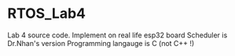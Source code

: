 # RTOS_Lab4
Lab 4 source code. Implement on real life esp32 board
Scheduler is Dr.Nhan's version
Programming langauge is C (not C++ !)
